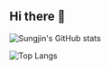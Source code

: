 ## Hi there 👋

<!--
**Sungjin-Park-Sogang/Sungjin-Park-Sogang** is a ✨ _special_ ✨ repository because its `README.md` (this file) appears on your GitHub profile.

Here are some ideas to get you started:

- 🔭 I’m currently working on ...
- 🌱 I’m currently learning ...
- 👯 I’m looking to collaborate on ...
- 🤔 I’m looking for help with ...
- 💬 Ask me about ...
- 📫 How to reach me: ...
- 😄 Pronouns: ...
- ⚡ Fun fact: ...
-->


![Sungjin's GitHub stats](https://github-readme-stats.vercel.app/api?username=Sungjin-Park-Sogang&count_private=true&show_icons=true)

![Top Langs](https://github-readme-stats.vercel.app/api/top-langs/?username=Sungjin-Park-Sogang)
